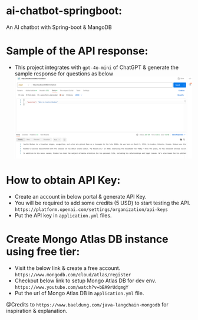 # ai-chatbot-springboot:

An AI chatbot with Spring-boot &amp; MangoDB

# Sample of the API response:

- This project integrates with `gpt-4o-mini` of ChatGPT & generate the sample response for questions as below
![img.png](img.png)

# How to obtain API Key:
- Create an account in below portal & generate API Key.
- You will be required to add some credits (5 USD) to start testing the API.
  `https://platform.openai.com/settings/organization/api-keys`
- Put the API key in `application.yml` files.

# Create Mongo Atlas DB instance using free tier:
- Visit the below link & create a free account. 
    `https://www.mongodb.com/cloud/atlas/register`
- Checkout below link to setup Mongo Atlas DB for dev env.
    `https://www.youtube.com/watch?v=bBA9rUdqmgY`
- Put the url of Mongo Atlas DB in `application.yml` file.

@Credits to `https://www.baeldung.com/java-langchain-mongodb` for inspiration & explanation.
